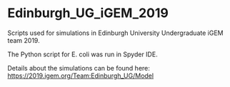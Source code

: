 # Edinburgh_UG_iGEM_2019
Scripts used for simulations in Edinburgh University Undergraduate iGEM team 2019.

The Python script for E. coli was run in Spyder IDE.

Details about the simulations can be found here: https://2019.igem.org/Team:Edinburgh_UG/Model
